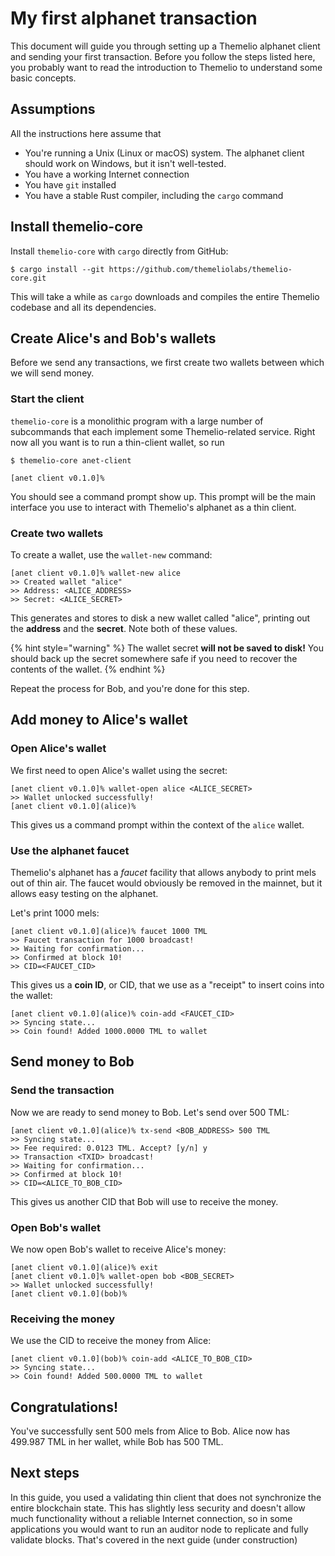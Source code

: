 # My first alphanet transaction

This document will guide you through setting up a Themelio alphanet client and sending your first transaction. Before you follow the steps listed here, you probably want to read the introduction to Themelio to understand some basic concepts.

## Assumptions

All the instructions here assume that

* You're running a Unix \(Linux or macOS\) system. The alphanet client should work on Windows, but it isn't well-tested.
* You have a working Internet connection
* You have `git` installed
* You have a stable Rust compiler, including the `cargo`  command

## Install themelio-core

Install `themelio-core` with `cargo` directly from GitHub:

```text
$ cargo install --git https://github.com/themeliolabs/themelio-core.git
```

This will take a while as `cargo` downloads and compiles the entire Themelio codebase and all its dependencies.

## Create Alice's and Bob's wallets

Before we send any transactions, we first create two wallets between which we will send money.

### Start the client

`themelio-core` is a monolithic program with a large number of subcommands that each implement some Themelio-related service. Right now all you want is to run a thin-client wallet, so run

```text
$ themelio-core anet-client

[anet client v0.1.0]%
```

You should see a command prompt show up. This prompt will be the main interface you use to interact with Themelio's alphanet as a thin client.

### Create two wallets

To create a wallet, use the `wallet-new` command:

```text
[anet client v0.1.0]% wallet-new alice
>> Created wallet "alice"
>> Address: <ALICE_ADDRESS>
>> Secret: <ALICE_SECRET>
```

This generates and stores to disk a new wallet called "alice", printing out the **address** and the **secret**. Note both of these values.

{% hint style="warning" %}
The wallet secret **will not be saved to disk!** You should back up the secret somewhere safe if you need to recover the contents of the wallet.
{% endhint %}

Repeat the process for Bob, and you're done for this step.

## Add money to Alice's wallet

### Open Alice's wallet

We first need to open Alice's wallet using the secret:

```text
[anet client v0.1.0]% wallet-open alice <ALICE_SECRET>
>> Wallet unlocked successfully!
[anet client v0.1.0](alice)%
```

This gives us a command prompt within the context of the `alice` wallet.

### Use the alphanet faucet

Themelio's alphanet has a _faucet_ facility that allows anybody to print mels out of thin air. The faucet would obviously be removed in the mainnet, but it allows easy testing on the alphanet.

Let's print 1000 mels:

```text
[anet client v0.1.0](alice)% faucet 1000 TML
>> Faucet transaction for 1000 broadcast!
>> Waiting for confirmation...
>> Confirmed at block 10!
>> CID=<FAUCET_CID>
```

This gives us a **coin ID**, or CID, that we use as a "receipt" to insert coins into the wallet:

```text
[anet client v0.1.0](alice)% coin-add <FAUCET_CID>
>> Syncing state...
>> Coin found! Added 1000.0000 TML to wallet
```

## Send money to Bob

### Send the transaction

Now we are ready to send money to Bob. Let's send over 500 TML:

```text
[anet client v0.1.0](alice)% tx-send <BOB_ADDRESS> 500 TML
>> Syncing state...
>> Fee required: 0.0123 TML. Accept? [y/n] y
>> Transaction <TXID> broadcast!
>> Waiting for confirmation...
>> Confirmed at block 10!
>> CID=<ALICE_TO_BOB_CID>
```

This gives us another CID that Bob will use to receive the money.

### Open Bob's wallet

We now open Bob's wallet to receive Alice's money:

```text
[anet client v0.1.0](alice)% exit
[anet client v0.1.0]% wallet-open bob <BOB_SECRET>
>> Wallet unlocked successfully!
[anet client v0.1.0](bob)%
```

### Receiving the money

We use the CID to receive the money from Alice:

```text
[anet client v0.1.0](bob)% coin-add <ALICE_TO_BOB_CID>
>> Syncing state...
>> Coin found! Added 500.0000 TML to wallet
```

## Congratulations!

You've successfully sent 500 mels from Alice to Bob. Alice now has 499.987 TML in her wallet, while Bob has 500 TML.

## Next steps

In this guide, you used a validating thin client that does not synchronize the entire blockchain state. This has slightly less security and doesn't allow much functionality without a reliable Internet connection, so in some applications you would want to run an auditor node to replicate and fully validate blocks. That's covered in the next guide \(under construction\)







